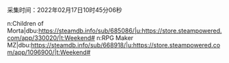 采集时间：2022年02月17日10时45分06秒

n:Children of Morta|dbu:https://steamdb.info/sub/685086/|u:https://store.steampowered.com/app/330020/|t:Weekend#
n:RPG Maker MZ|dbu:https://steamdb.info/sub/668918/|u:https://store.steampowered.com/app/1096900/|t:Weekend#
